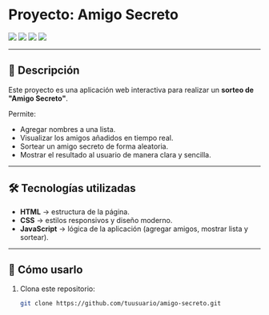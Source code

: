 # Proyecto: Amigo Secreto  

<img src="https://img.shields.io/badge/STATUS-FINALIZADO-green">  
<img src="https://img.shields.io/badge/JavaScript-ES6-yellow">  
<img src="https://img.shields.io/badge/HTML5-%23E34F26.svg?style=for-the-badge&logo=html5&logoColor=white">  
<img src="https://img.shields.io/badge/CSS3-%231572B6.svg?style=for-the-badge&logo=css3&logoColor=white">  

---

## 📌 Descripción  
Este proyecto es una aplicación web interactiva para realizar un **sorteo de "Amigo Secreto"**.  

Permite:  
- Agregar nombres a una lista.  
- Visualizar los amigos añadidos en tiempo real.  
- Sortear un amigo secreto de forma aleatoria.  
- Mostrar el resultado al usuario de manera clara y sencilla.  

---

## 🛠️ Tecnologías utilizadas  
- **HTML** → estructura de la página.  
- **CSS** → estilos responsivos y diseño moderno.  
- **JavaScript** → lógica de la aplicación (agregar amigos, mostrar lista y sortear).  

---

## 🚀 Cómo usarlo  

1. Clona este repositorio:

   ```bash
   git clone https://github.com/tuusuario/amigo-secreto.git




